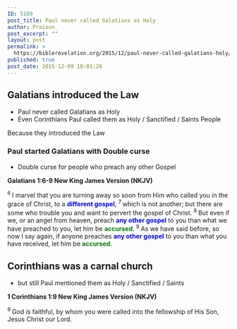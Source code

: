 ```yaml
---
ID: 5169
post_title: Paul never called Galatians as Holy
author: Praison
post_excerpt: ""
layout: post
permalink: >
  https://biblerevelation.org/2015/12/paul-never-called-galatians-holy/
published: true
post_date: 2015-12-09 18:01:26
---
```

<h2><strong>Galatians introduced the Law</strong></h2>
<ul>
	<li>Paul never called Galatians as Holy</li>
	<li>Even Corinthians Paul called them as Holy / Sanctified / Saints People</li>
</ul>
Because they introduced the Law
<h3><strong>Paul started Galatians with Double curse</strong></h3>
<ul>
	<li>Double curse for people who preach any other Gospel</li>
</ul>
<strong><span class="passage-display-bcv">Galatians 1:6-9
</span><span class="passage-display-version">New King James Version (NKJV)</span></strong>

<span class="text Gal-1-6"><sup class="versenum">6 </sup>I marvel that you are turning away so soon from Him who called you in the grace of Christ, to a <span style="color: #0000ff;"><strong>different gospel</strong></span>, </span><span id="en-NKJV-29065" class="text Gal-1-7"><sup class="versenum">7 </sup>which is not another; but there are some who trouble you and want to pervert the gospel of Christ. </span><span id="en-NKJV-29066" class="text Gal-1-8"><sup class="versenum">8 </sup>But even if we, or an angel from heaven, preach <span style="color: #0000ff;"><strong>any other gospel</strong></span> to you than what we have preached to you, let him be <span style="color: #008000;"><strong>accursed</strong></span>. </span><span id="en-NKJV-29067" class="text Gal-1-9"><sup class="versenum">9 </sup>As we have said before, so now I say again, if anyone preaches <span style="color: #0000ff;"><strong>any other gospel</strong></span> to you than what you have received, let him be <span style="color: #008000;"><strong>accursed</strong></span>.</span>
<h2><strong>Corinthians was a carnal church</strong></h2>
<ul>
	<li>but still Paul mentioned them as Holy / Sanctified / Saints</li>
</ul>
<strong><span class="passage-display-bcv">1 Corinthians 1:9
</span><span class="passage-display-version">New King James Version (NKJV)</span></strong>

<span id="en-NKJV-28373" class="text 1Cor-1-9"><sup class="versenum">9 </sup>God <i>is</i> faithful, by whom you were called into the fellowship of His Son, Jesus Christ our Lord.</span>